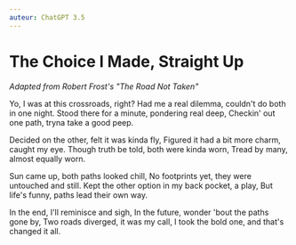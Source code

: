 ```yaml
---
auteur: ChatGPT 3.5
---
```


# The Choice I Made, Straight Up

*Adapted from Robert Frost's "The Road Not Taken"*

Yo, I was at this crossroads, right?
Had me a real dilemma, couldn't do both in one night.
Stood there for a minute, pondering real deep,
Checkin' out one path, tryna take a good peep.

Decided on the other, felt it was kinda fly,
Figured it had a bit more charm, caught my eye.
Though truth be told, both were kinda worn,
Tread by many, almost equally worn.

Sun came up, both paths looked chill,
No footprints yet, they were untouched and still.
Kept the other option in my back pocket, a play,
But life's funny, paths lead their own way.

In the end, I'll reminisce and sigh,
In the future, wonder 'bout the paths gone by,
Two roads diverged, it was my call,
I took the bold one, and that's changed it all.
